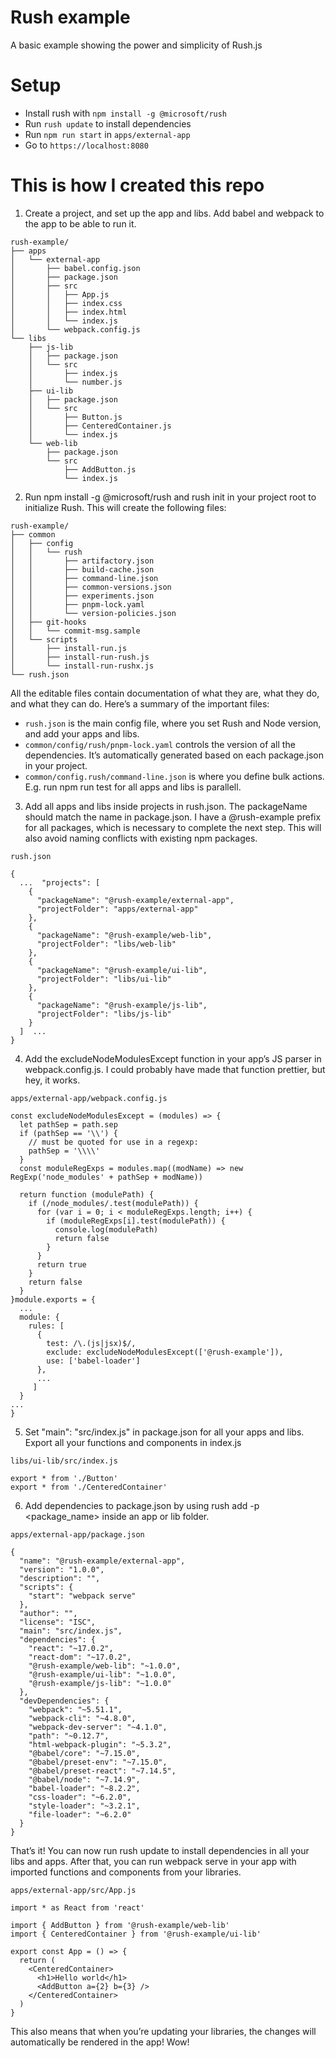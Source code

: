 # Rush example
A basic example showing the power and simplicity of Rush.js

# Setup
- Install rush with `npm install -g @microsoft/rush`
- Run `rush update` to install dependencies
- Run `npm run start` in `apps/external-app`
- Go to `https://localhost:8080`

# This is how I created this repo
1. Create a project, and set up the app and libs. Add babel and webpack to the app to be able to run it.

```
rush-example/
├── apps
│   └── external-app
│       ├── babel.config.json
│       ├── package.json
│       ├── src
│       │   ├── App.js
│       │   ├── index.css
│       │   ├── index.html
│       │   └── index.js
│       └── webpack.config.js
└── libs
    ├── js-lib
    │   ├── package.json
    │   └── src
    │       ├── index.js
    │       └── number.js
    ├── ui-lib
    │   ├── package.json
    │   └── src
    │       ├── Button.js
    │       ├── CenteredContainer.js
    │       └── index.js
    └── web-lib
        ├── package.json
        └── src
            ├── AddButton.js
            └── index.js
```

2. Run npm install -g @microsoft/rush and rush init in your project root to initialize Rush. This will create the following files:

```
rush-example/
├── common
│   ├── config
│   │   └── rush
│   │       ├── artifactory.json
│   │       ├── build-cache.json
│   │       ├── command-line.json
│   │       ├── common-versions.json
│   │       ├── experiments.json
│   │       ├── pnpm-lock.yaml
│   │       └── version-policies.json
│   ├── git-hooks
│   │   └── commit-msg.sample
│   └── scripts
│       ├── install-run.js
│       ├── install-run-rush.js
│       └── install-run-rushx.js
└── rush.json
```

All the editable files contain documentation of what they are, what they do, and what they can do. Here’s a summary of the important files:

- `rush.json` is the main config file, where you set Rush and Node version, and add your apps and libs.
- `common/config/rush/pnpm-lock.yaml` controls the version of all the dependencies. It’s automatically generated based on each package.json in your project.
- `common/config.rush/command-line.json` is where you define bulk actions. E.g. run npm run test for all apps and libs is parallell.

3. Add all apps and libs inside projects in rush.json. The packageName should match the name in package.json. I have a @rush-example prefix for all packages, which is necessary to complete the next step. This will also avoid naming conflicts with existing npm packages.

```
rush.json

{
  ...  "projects": [
    {
      "packageName": "@rush-example/external-app",
      "projectFolder": "apps/external-app"
    },
    {
      "packageName": "@rush-example/web-lib",
      "projectFolder": "libs/web-lib"
    },
    {
      "packageName": "@rush-example/ui-lib",
      "projectFolder": "libs/ui-lib"
    },
    {
      "packageName": "@rush-example/js-lib",
      "projectFolder": "libs/js-lib"
    }
  ]  ...
}
```

4. Add the excludeNodeModulesExcept function in your app’s JS parser in webpack.config.js. I could probably have made that function prettier, but hey, it works.

```
apps/external-app/webpack.config.js

const excludeNodeModulesExcept = (modules) => {
  let pathSep = path.sep
  if (pathSep == '\\') {
    // must be quoted for use in a regexp:
    pathSep = '\\\\'
  }
  const moduleRegExps = modules.map((modName) => new RegExp('node_modules' + pathSep + modName))

  return function (modulePath) {
    if (/node_modules/.test(modulePath)) {
      for (var i = 0; i < moduleRegExps.length; i++) {
        if (moduleRegExps[i].test(modulePath)) {
          console.log(modulePath)
          return false
        }
      }
      return true
    }
    return false
  }
}module.exports = {
  ...
  module: {
    rules: [
      {
        test: /\.(js|jsx)$/,
        exclude: excludeNodeModulesExcept(['@rush-example']),
        use: ['babel-loader']
      },
      ...
     ]
  }
...
}
```

5. Set "main": "src/index.js" in package.json for all your apps and libs. Export all your functions and components in index.js

```
libs/ui-lib/src/index.js

export * from './Button'
export * from './CenteredContainer'
```

6. Add dependencies to package.json by using rush add -p <package_name> inside an app or lib folder.

```
apps/external-app/package.json

{
  "name": "@rush-example/external-app",
  "version": "1.0.0",
  "description": "",
  "scripts": {
    "start": "webpack serve"
  },
  "author": "",
  "license": "ISC",
  "main": "src/index.js",
  "dependencies": {
    "react": "~17.0.2",
    "react-dom": "~17.0.2",
    "@rush-example/web-lib": "~1.0.0",
    "@rush-example/ui-lib": "~1.0.0",
    "@rush-example/js-lib": "~1.0.0"
  },
  "devDependencies": {
    "webpack": "~5.51.1",
    "webpack-cli": "~4.8.0",
    "webpack-dev-server": "~4.1.0",
    "path": "~0.12.7",
    "html-webpack-plugin": "~5.3.2",
    "@babel/core": "~7.15.0",
    "@babel/preset-env": "~7.15.0",
    "@babel/preset-react": "~7.14.5",
    "@babel/node": "~7.14.9",
    "babel-loader": "~8.2.2",
    "css-loader": "~6.2.0",
    "style-loader": "~3.2.1",
    "file-loader": "~6.2.0"
  }
}
```

That’s it! You can now run rush update to install dependencies in all your libs and apps. After that, you can run webpack serve in your app with imported functions and components from your libraries.

```
apps/external-app/src/App.js

import * as React from 'react'

import { AddButton } from '@rush-example/web-lib'
import { CenteredContainer } from '@rush-example/ui-lib'

export const App = () => {
  return (
    <CenteredContainer>
      <h1>Hello world</h1>
      <AddButton a={2} b={3} />
    </CenteredContainer>
  )
}
```

This also means that when you’re updating your libraries, the changes will automatically be rendered in the app! Wow!
